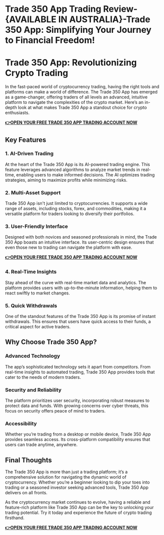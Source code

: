 # Trade 350 App Trading Review-{AVAILABLE IN AUSTRALIA}-Trade 350 App: Simplifying Your Journey to Financial Freedom!

# Trade 350 App: Revolutionizing Crypto Trading

In the fast-paced world of cryptocurrency trading, having the right tools and platforms can make a world of difference. The Trade 350 App has emerged as a game-changer, offering traders of all levels an advanced, intuitive platform to navigate the complexities of the crypto market. Here’s an in-depth look at what makes Trade 350 App a standout choice for crypto enthusiasts.

**[👉OPEN YOUR FREE TRADE 350 APP TRADING ACCOUNT NOW](https://www.cryptoalertscam.com/trade-350-app-review/)**

## Key Features

### 1. AI-Driven Trading
At the heart of the Trade 350 App is its AI-powered trading engine. This feature leverages advanced algorithms to analyze market trends in real-time, enabling users to make informed decisions. The AI optimizes trading strategies, aiming to maximize profits while minimizing risks.

### 2. Multi-Asset Support
Trade 350 App isn't just limited to cryptocurrencies. It supports a wide range of assets, including stocks, forex, and commodities, making it a versatile platform for traders looking to diversify their portfolios.

### 3. User-Friendly Interface
Designed with both novices and seasoned professionals in mind, the Trade 350 App boasts an intuitive interface. Its user-centric design ensures that even those new to trading can navigate the platform with ease.

**[👉OPEN YOUR FREE TRADE 350 APP TRADING ACCOUNT NOW](https://www.cryptoalertscam.com/trade-350-app-review/)**

### 4. Real-Time Insights
Stay ahead of the curve with real-time market data and analytics. The platform provides users with up-to-the-minute information, helping them to react swiftly to market changes.

### 5. Quick Withdrawals
One of the standout features of the Trade 350 App is its promise of instant withdrawals. This ensures that users have quick access to their funds, a critical aspect for active traders.

## Why Choose Trade 350 App?

### Advanced Technology
The app’s sophisticated technology sets it apart from competitors. From real-time insights to automated trading, Trade 350 App provides tools that cater to the needs of modern traders.

### Security and Reliability
The platform prioritizes user security, incorporating robust measures to protect data and funds. With growing concerns over cyber threats, this focus on security offers peace of mind to traders.

### Accessibility
Whether you’re trading from a desktop or mobile device, Trade 350 App provides seamless access. Its cross-platform compatibility ensures that users can trade anytime, anywhere.

## Final Thoughts

The Trade 350 App is more than just a trading platform; it’s a comprehensive solution for navigating the dynamic world of cryptocurrency. Whether you’re a beginner looking to dip your toes into trading or a seasoned investor seeking advanced tools, Trade 350 App delivers on all fronts.

As the cryptocurrency market continues to evolve, having a reliable and feature-rich platform like Trade 350 App can be the key to unlocking your trading potential. Try it today and experience the future of crypto trading firsthand.

**[👉OPEN YOUR FREE TRADE 350 APP TRADING ACCOUNT NOW](https://www.cryptoalertscam.com/trade-350-app-review/)**
